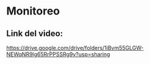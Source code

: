 # Monitoreo

## Link del video:
https://drive.google.com/drive/folders/1iBvm55GLGW-NEWqNR9lg65RrPPSSRg9v?usp=sharing
